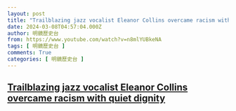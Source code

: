 ```yaml
---
layout: post
title: "Trailblazing jazz vocalist Eleanor Collins overcame racism with quiet dignity"
date: 2024-03-08T04:57:04.000Z
author: 明鏡歷史台
from: https://www.youtube.com/watch?v=n8mlYUBkeNA
tags: [ 明鏡歷史台 ]
comments: True
categories: [ 明鏡歷史台 ]
---
```

<!--1709873824000-->
[Trailblazing jazz vocalist Eleanor Collins overcame racism with quiet dignity](https://www.youtube.com/watch?v=n8mlYUBkeNA)
------

<div>

</div>
